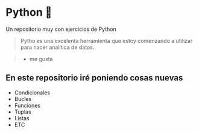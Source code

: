 # Python 💚
Un repositorio muy con ejercicios de Python 

> Pytho es una excelenta herramienta que estoy comenzando a utilizar para hacer analítica de datos.

> - me gusta

## En este repositorio iré poniendo cosas nuevas
* Condicionales
* Bucles
* Funciones
* Tuplas
* Listas
* ETC


